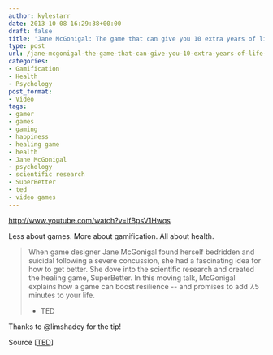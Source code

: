 ```yaml
---
author: kylestarr
date: 2013-10-08 16:29:38+00:00
draft: false
title: 'Jane McGonigal: The game that can give you 10 extra years of life | TED'
type: post
url: /jane-mcgonigal-the-game-that-can-give-you-10-extra-years-of-life-ted/
categories:
- Gamification
- Health
- Psychology
post_format:
- Video
tags:
- gamer
- games
- gaming
- happiness
- healing game
- health
- Jane McGonigal
- psychology
- scientific research
- SuperBetter
- ted
- video games
---
```


http://www.youtube.com/watch?v=lfBpsV1Hwqs

Less about games. More about gamification. All about health.


<blockquote>When game designer Jane McGonigal found herself bedridden and suicidal following a severe concussion, she had a fascinating idea for how to get better. She dove into the scientific research and created the healing game, SuperBetter. In this moving talk, McGonigal explains how a game can boost resilience -- and promises to add 7.5 minutes to your life.

- TED</blockquote>


Thanks to @limshadey for the tip!

Source [[TED](http://www.ted.com/talks/jane_mcgonigal_the_game_that_can_give_you_10_extra_years_of_life.html)]
